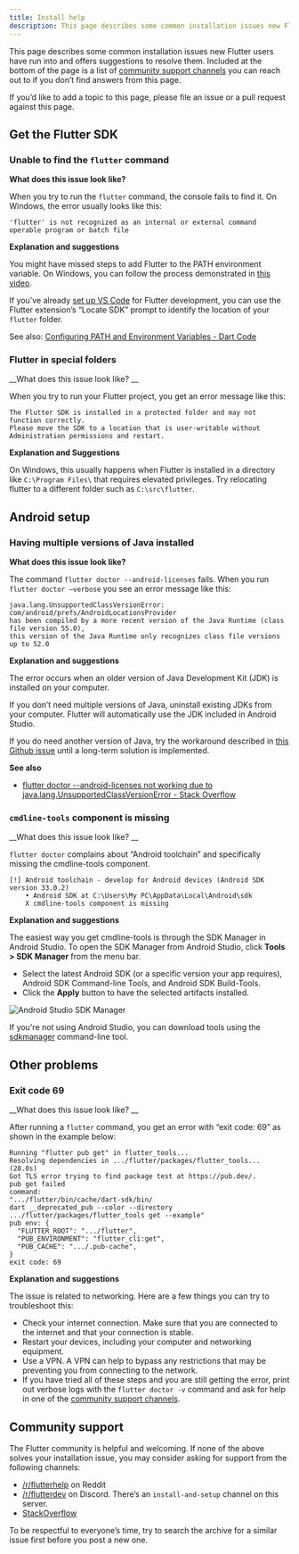 ```yaml
---
title: Install help
description: This page describes some common installation issues new Flutter users have run into and offers suggestions to resolve them.
---
```


This page describes some common installation issues new Flutter users have run
into and offers suggestions to resolve them. Included at the bottom of the page
is a list of [community support channels][] you can reach out to if you don’t
find answers from this page.

If you’d like to add a topic to this page, please file an issue or a pull
request against this page. 

## Get the Flutter SDK


### Unable to find the `flutter` command

__What does this issue look like?__

When you try to run the `flutter` command, the console fails to find it. On
Windows, the error usually looks like this:

```
'flutter' is not recognized as an internal or external command operable program or batch file
```

__Explanation and suggestions__

You might have missed steps to add Flutter to the PATH environment variable. On
Windows, you can follow the process demonstrated in [this
video](https://youtu.be/0SRvmcsRu2w?t=137). 

<!-- TODO: Embed YouTube video  -->

If you’ve already [set up VS Code](https://docs.flutter.dev/get-started/editor)
for Flutter development, you can use the Flutter extension’s “Locate SDK” prompt
to identify the location of your `flutter` folder.

See also: [Configuring PATH and Environment Variables - Dart
Code](https://dartcode.org/docs/configuring-path-and-environment-variables/)


### Flutter in special folders


__What does this issue look like? __

When you try to run your Flutter project, you get an error message like this: 

```
The Flutter SDK is installed in a protected folder and may not function correctly.
Please move the SDK to a location that is user-writable without Administration permissions and restart.
```

__Explanation and Suggestions__

On Windows, this usually happens when Flutter is installed in a directory like
`C:\Program Files\` that requires elevated privileges. Try relocating flutter to
a different folder such as `C:\src\flutter`.


## Android setup

### Having multiple versions of Java installed

__What does this issue look like?__ 

The command `flutter doctor --android-licenses` fails. When you run `flutter
doctor –verbose` you see an error message like this:

```
java.lang.UnsupportedClassVersionError: com/android/prefs/AndroidLocationsProvider 
has been compiled by a more recent version of the Java Runtime (class file version 55.0), 
this version of the Java Runtime only recognizes class file versions up to 52.0
```

__Explanation and suggestions__

The error occurs when an older version of Java Development Kit (JDK) is
installed on your computer. 

If you don’t need multiple versions of Java, uninstall existing JDKs from your
computer. Flutter will automatically use the JDK included in Android Studio. 

If you do need another version of Java, try the workaround described in [this
Github
issue](https://github.com/flutter/flutter/issues/106416#issuecomment-1522198064)
until a long-term solution is implemented. 


__See also__

*   [flutter doctor --android-licenses not working due to
    java.lang.UnsupportedClassVersionError - Stack
    Overflow](https://stackoverflow.com/questions/75328050/)


### `cmdline-tools` component is missing


__What does this issue look like? __

`flutter doctor` complains about “Android toolchain” and specifically missing
the cmdline-tools component. 

```
[!] Android toolchain - develop for Android devices (Android SDK version 33.0.2) 
    • Android SDK at C:\Users\My PC\AppData\Local\Android\sdk 
    X cmdline-tools component is missing 
```


__Explanation and suggestions__

The easiest way you get cmdline-tools is through the SDK Manager in Android
Studio. To open the SDK Manager from Android Studio, click **Tools > SDK
Manager** from the menu bar. 


*   Select the latest Android SDK (or a specific version your app requires),
    Android SDK Command-line Tools, and Android SDK Build-Tools. 
*   Click the **Apply** button to have the selected artifacts installed.

![Android Studio SDK
Manager](/assets/images/docs/get-started/install_android_tools.png)


If you're not using Android Studio, you can download tools using the
[sdkmanager](https://developer.android.com/studio/command-line/sdkmanager)
command-line tool.


## Other problems


### Exit code 69


__What does this issue look like? __

After running a `flutter` command, you get an error with “exit code: 69” as
shown in the example below:

```
Running "flutter pub get" in flutter_tools...
Resolving dependencies in .../flutter/packages/flutter_tools... (28.0s)
Got TLS error trying to find package test at https://pub.dev/.
pub get failed
command:
".../flutter/bin/cache/dart-sdk/bin/
dart __deprecated_pub --color --directory
.../flutter/packages/flutter_tools get --example"
pub env: {
  "FLUTTER_ROOT": ".../flutter",
  "PUB_ENVIRONMENT": "flutter_cli:get",
  "PUB_CACHE": ".../.pub-cache",
}
exit code: 69
```

__Explanation and suggestions__

The issue is related to networking. Here are a few things you can try to
troubleshoot this:

*   Check your internet connection. Make sure that you are connected to the
    internet and that your connection is stable.
*   Restart your devices, including your computer and networking equipment.
*   Use a VPN. A VPN can help to bypass any restrictions that may be preventing
    you from connecting to the network.
*   If you have tried all of these steps and you are still getting the error,
print out verbose logs with the `flutter doctor -v` command and ask for help in
one of the [community support channels][].


## Community support

The Flutter community is helpful and welcoming. If none of the above solves your
installation issue, you may consider asking for support from the following
channels:

*   [/r/flutterhelp](https://www.reddit.com/r/flutterhelp/) on Reddit
*   [/r/flutterdev](https://discord.gg/rflutterdev) on Discord. There’s an
    `install-and-setup` channel on this server. 
*   [StackOverflow](https://stackoverflow.com/search?q=%5Bflutter%5D+install)

To be respectful to everyone’s time, try to search the archive for a similar
issue first before you post a new one. 


[community support channels]: #community-support